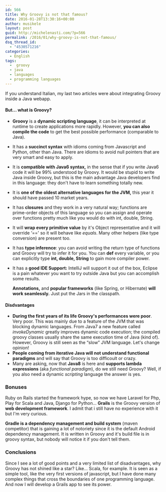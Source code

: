 ```yaml
---
id: 566
title: Why Groovy is not that famous?
date: 2016-01-28T13:30:16+00:00
author: musikele
layout: post
guid: http://michelenasti.com/?p=566
permalink: /2016/01/why-groovy-is-not-that-famous/
dsq_thread_id:
  - "4530571216"
categories:
  - English
tags:
  -  groovy
  - java
  - languages
  - programming languages
---
```

If you understand Italian, my last two articles were about integrating Groovy inside a Java webapp.

#### But... what is Groovy?

  * **Groovy** is a **dynamic scripting language**, it can be interpreted at runtime to create applications more rapidly. However, **you can also compile the code** to get the best possible performance (comparable to Java).
  * It has a **succinct syntax** with idioms coming from Javascript and Python, other than Java. There are idioms to avoid null pointers that are very smart and easy to apply.
  * It is **compatible with Java6 syntax,** in the sense that if you write Java6 code it will be 99% understood by Groovy. It would be stupid to write Java inside Groovy, but this is the main advantage Java developers find in this language: they don't have to learn something totally new.
  * It is **one of the** **oldest alternative languages for the JVM,** this year it should have passed 10 market years.
  * It has **closures** and they work in a very natural way; functions are prime-order objects of this language so you can assign and operate over functions pretty much like you would do with int, double, String.
  * It will **wrap every primitive value** by it's Object representative and it will override &#8216;==' so it will behave like _equals_. Many other helpers (like type conversion) are present too.
  * It has **type inference**: you can avoid writing the return type of functions and Groovy will try to infer it for you. You can **def** every variable, or you can explicitly type **int, double, String** to gain more compiler power.
  * It has a **good IDE Support:** IntelliJ will support it out of the box, Eclipse is a pain whatever you want to try outside Java but you can accomplish some results.
  
    **Annotations,** and **popular frameworks** (like Spring, or Hibernate) **will work seamlessly.** Just put the Jars in the classpath.

#### Disdvantages

  * **During the first years of its life Groovy's performances were poor**. Very poor. This was mainly due to a feature of the JVM that was blocking dynamic languages. From Java7 a new feature called _invokeDynamic_ greatly improves dynamic code execution; the compiled groovy classes usually share the same execution time of Java (kind of). However, Groovy is still seen as the &#8220;slow&#8221; JVM language. Let's change opinion!
  * **People coming from iterative Java will not understand functional paradigms** and will say that Groovy is too difficoult or crazy.
  * Many are asking, now that **Java8** is here and **supports lambda expressions** (aka _functional paradigm_), do we still need Groovy? Well, if you also need a dynamic _scripting_ language the answer is yes.

### Bonuses

Ruby on Rails started the framework hype, so now we have Laravel for Php, Play for Scala and Java, Django for Python... **Grails** is the Groovy version of **web development framework**. I admit that i still have no experience with it but I'm very curious.

**Gradle is a dependency management and build system** (maven competitor) that is gaining a lot of notoriety since it is the default Android dependency management. It is written in Groovy and it's build file is in groovy syntax, but nobody will notice it if you don't tell them.

### Conclusions

Since I see a lot of good points and a very limited list of disadvantages, why Groovy has not shined like a star? Like... Scala, for example. It is seen as a simple tool, like the very first versions of javascript, but I have done many complex things that cross the boundaries of one programming language. And now I will develop a Grails app to see its power.